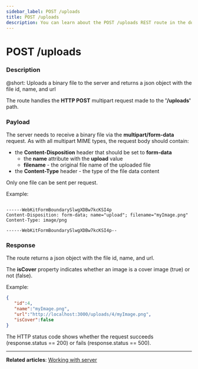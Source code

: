 ```yaml
---
sidebar_label: POST /uploads
title: POST /uploads
description: You can learn about the POST /uploads REST route in the documentation of the DHTMLX JavaScript Kanban library. Browse developer guides and API reference, try out code examples and live demos, and download a free 30-day evaluation version of DHTMLX Kanban.
---
```


# POST /uploads

### Description

@short: Uploads a binary file to the server and returns a json object with the file id, name, and url

The route handles the **HTTP POST** multipart request made to the **'/uploads'** path.

### Payload

The server needs to receive a binary file via the **multipart/form-data** request. As with all multipart MIME types, the request body should contain:

- the **Content-Disposition** header that should be set to **form-data**
  - the **name** attribute with the **upload** value 
  - **filename** - the original file name of the uploaded file
- the **Content-Type** header - the type of the file data content

Only one file can be sent per request.

Example:

~~~

------WebKitFormBoundarySlwgXDBw7kcKSI4p
Content-Disposition: form-data; name="upload"; filename="myImage.png"
Content-Type: image/png

------WebKitFormBoundarySlwgXDBw7kcKSI4p--

~~~

### Response

The route returns a json object with the file id, name, and url.

The **isCover** property indicates whether an image is a cover image (true) or not (false). 

Example:

~~~ json
{
   "id":4,
   "name":"myImage.png",
   "url":"http://localhost:3000/uploads/4/myImage.png",
   "isCover":false
}
~~~

The HTTP status code shows whether the request succeeds (response.status == 200) or fails (response.status == 500).

---

**Related articles**: [Working with server](guides/working_with_server.md)
